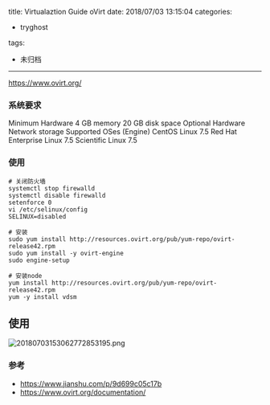 title: Virtualaztion Guide oVirt
date: 2018/07/03 13:15:04
categories:
 - tryghost

tags:
 - 未归档 



---

https://www.ovirt.org/

### 系统要求
Minimum Hardware
4 GB memory
20 GB disk space
Optional Hardware
Network storage
Supported OSes (Engine)
CentOS Linux 7.5
Red Hat Enterprise Linux 7.5
Scientific Linux 7.5

### 使用
```language-bash
# 关闭防火墙
systemctl stop firewalld
systemctl disable firewalld
setenforce 0
vi /etc/selinux/config
SELINUX=disabled

# 安装
sudo yum install http://resources.ovirt.org/pub/yum-repo/ovirt-release42.rpm
sudo yum install -y ovirt-engine
sudo engine-setup

# 安装node
yum install http://resources.ovirt.org/pub/yum-repo/ovirt-release42.rpm
yum -y install vdsm

```
## 使用
![20180703153062772853195.png](https://dn-zuoyun.qbox.me/20180703153062772853195.png)

### 参考

* https://www.jianshu.com/p/9d699c05c17b
* https://www.ovirt.org/documentation/




